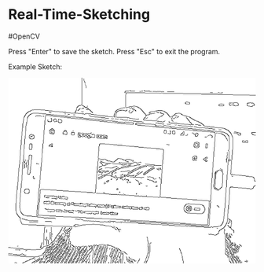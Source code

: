 # Real-Time-Sketching
#OpenCV

Press "Enter" to save the sketch. Press "Esc" to exit the program. </br>

Example Sketch: </br>

![sketch](https://github.com/KrishnaPhalgun5168/Real-Time-Sketching/blob/master/54d16a19bbe644ee84062a6703cbe358.png)
